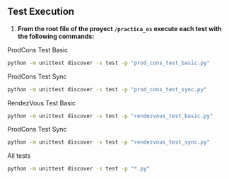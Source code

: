 ## Test Execution

1. **From the root file of the proyect `/practica_os` execute each test with the following commands:**

ProdCons Test Basic
```bash
python -m unittest discover -s test -p "prod_cons_test_basic.py"
```

ProdCons Test Sync
```bash
python -m unittest discover -s test -p "prod_cons_test_sync.py"
```

RendezVous Test Basic
```bash
python -m unittest discover -s test -p "rendezvous_test_basic.py"
```

ProdCons Test Sync
```bash
python -m unittest discover -s test -p "rendezvous_test_sync.py"
```

All tests
```bash
python -m unittest discover -s test -p "*.py"
```
